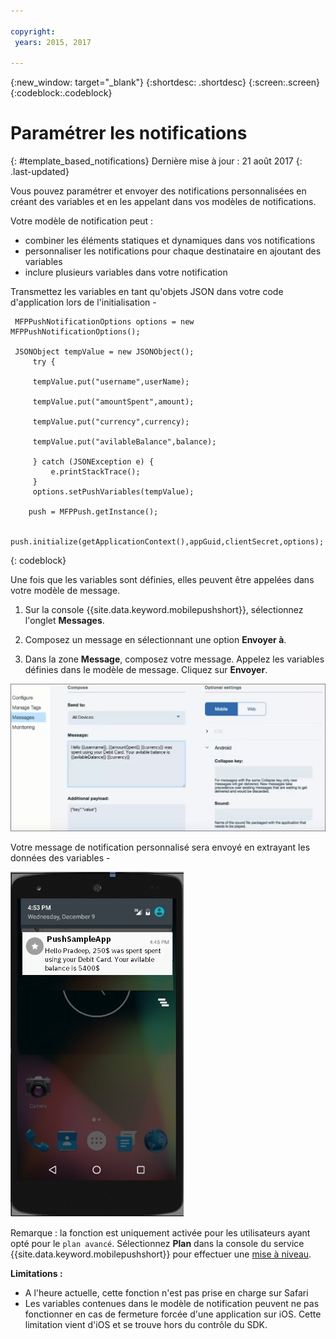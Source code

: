 ```yaml
---

copyright:
 years: 2015, 2017

---
```


{:new_window: target="_blank"}
{:shortdesc: .shortdesc}
{:screen:.screen}
{:codeblock:.codeblock}

# Paramétrer les notifications
{: #template_based_notifications}
Dernière mise à jour : 21 août 2017
{: .last-updated}

Vous pouvez paramétrer et envoyer des notifications personnalisées en créant des variables et en les appelant dans vos modèles de notifications.

Votre modèle de notification peut :

 - combiner les éléments statiques et dynamiques dans vos notifications
 - personnaliser les notifications pour chaque destinataire en ajoutant des variables
 - inclure plusieurs variables dans votre notification 

Transmettez les variables en tant qu'objets JSON dans votre code d'application lors de l'initialisation -

    
   ```
    MFPPushNotificationOptions options = new MFPPushNotificationOptions();

    JSONObject tempValue = new JSONObject();
        try {
        
		tempValue.put("username",userName);
        
        tempValue.put("amountSpent",amount);
		
        tempValue.put("currency",currency);
		
        tempValue.put("avilableBalance",balance);
        
		} catch (JSONException e) {
            e.printStackTrace();
        }
        options.setPushVariables(tempValue); 
	   
	   push = MFPPush.getInstance();

       push.initialize(getApplicationContext(),appGuid,clientSecret,options);
   ```
{: codeblock}


Une fois que les variables sont définies, elles peuvent être appelées dans votre modèle de message.

1. Sur la console {{site.data.keyword.mobilepushshort}}, sélectionnez l'onglet **Messages**.

2. Composez un message en sélectionnant une option **Envoyer à**.

2. Dans la zone **Message**, composez votre message. Appelez les variables définies dans le modèle de message. Cliquez sur **Envoyer**.

![modèle de message](images/message_template.png)

Votre message de notification personnalisé sera envoyé en extrayant les données des variables -

![exemple de message](images/message_template_example.jpg)

Remarque : la fonction est uniquement activée pour les utilisateurs ayant opté pour le `plan avancé`. Sélectionnez **Plan** dans la console du service {{site.data.keyword.mobilepushshort}} pour effectuer une [mise à niveau](https://console-tok02-red.cdn.s-bluemix.net/docs/account/change-plan.html#changing).

**Limitations :**

 - A l'heure actuelle, cette fonction n'est pas prise en charge sur Safari
 - Les variables contenues dans le modèle de notification peuvent ne pas fonctionner en cas de fermeture forcée d'une application sur iOS. Cette limitation vient d'iOS et se trouve hors du contrôle du SDK.








